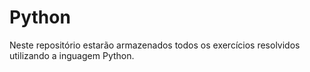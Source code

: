 # Python
 Neste repositório estarão armazenados todos os exercícios resolvidos utilizando a inguagem Python.
